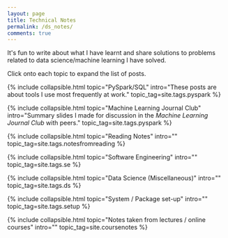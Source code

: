 ```yaml
---
layout: page
title: Technical Notes
permalink: /ds_notes/
comments: true
---
```


It's fun to write about what I have learnt and share solutions to problems related to data science/machine learning I have solved.

Click onto each topic to expand the list of posts.

{% include collapsible.html 
	topic="PySpark/SQL" 
	intro="These posts are about tools I use most frequently at work." topic_tag=site.tags.pyspark %}

{% include collapsible.html 
	topic="Machine Learning Journal Club" 
	intro="Summary slides I made for discussion in the <i>Machine Learning Journal Club</i> with peers." 
	topic_tag=site.tags.pyspark %}

{% include collapsible.html 
	topic="Reading Notes" 
	intro="" topic_tag=site.tags.notesfromreading %}

{% include collapsible.html 
	topic="Software Engineering" 
	intro="" 
	topic_tag=site.tags.se %}

{% include collapsible.html 
	topic="Data Science (Miscellaneous)" 
	intro="" 
	topic_tag=site.tags.ds %}

{% include collapsible.html 
	topic="System / Package set-up" 
	intro="" 
	topic_tag=site.tags.setup %}

{% include collapsible.html 
	topic="Notes taken from lectures / online courses" 
	intro="" 
	topic_tag=site.coursenotes %}


